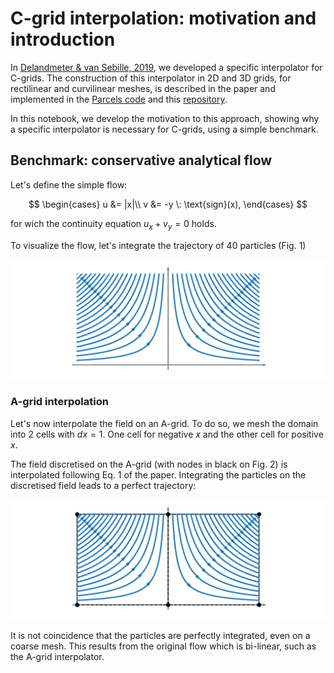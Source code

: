 # C-grid interpolation: motivation and introduction

In [Delandmeter & van Sebille, 2019](https://www.geosci-model-dev.net/12/3571/2019/), we developed a specific interpolator for C-grids. The construction of this interpolator in 2D and 3D grids, for rectilinear and curvilinear meshes, is described in the paper and implemented in the [Parcels code](http://www.oceanparcels.org) and this [repository](https://github.com/OceanParcels/parcels_cgrid_interpolation_schemes).

In this notebook, we develop the motivation to this approach, showing why a specific interpolator is necessary for C-grids, using a simple benchmark.

## Benchmark: conservative analytical flow

Let's define the simple flow:

$$
\begin{cases}
u &= |x|\\
v &= -y \: \text{sign}(x),
\end{cases}
$$

for wich the continuity equation $u_x + v_y = 0$ holds.

To visualize the flow, let's integrate the trajectory of 40 particles (Fig. 1)

![Analytical flow on the domain [-1:1]x[0:1]](c_grid_motivation/pics/two_jets_analytical_cropped.png)


### A-grid interpolation

Let's now interpolate the field on an A-grid. To do so, we mesh the domain into 2 cells with $dx=1$. One cell for negative $x$ and the other cell for positive $x$.

The field discretised on the A-grid (with nodes in black on Fig. 2) is interpolated following Eq. 1 of the paper. Integrating the particles on the discretised field leads to a perfect trajectory:

![Particle trajectories on a A-grid using 2 mesh cells. Nodal values are located on the mesh vertices (in black).](c_grid_motivation/pics/two_jets_A_cropped.png)

It is not coincidence that the particles are perfectly integrated, even on a coarse mesh. This results from the original flow which is bi-linear, such as the A-grid interpolator.


